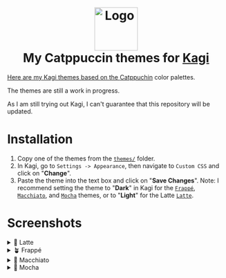 <h1 align="center">
  <img src="https://github.com/user-attachments/assets/bbda0f91-6098-43dd-b25a-ae828174ca64" width="100" alt="Logo"/><br/>
  My Catppuccin themes for <a href="https://kagi.com/">Kagi
</h1>

Here are my Kagi themes based on the [Catppuchin](https://github.com/catppuccin/catppuccin) color palettes.

The themes are still a work in progress.

As I am still trying out Kagi, I can't guarantee that this repository will be updated.

# Installation

1. Copy one of the themes from the [`themes/`](https://github.com/AlexL64/kagi-catppuccin/blob/main/themes/) folder.
2. In Kagi, go to `Settings -> Appearance`, then navigate to `Custom CSS` and click on "**Change**".
3. Paste the theme into the text box and click on "**Save Changes**".
Note: I recommend setting the theme to "**Dark**" in Kagi for the [`Frappé`](https://github.com/AlexL64/kagi-catppuccin/blob/main/themes/frappe.css), [`Macchiato`](https://github.com/AlexL64/kagi-catppuccin/blob/main/themes/macchiato.css), and [`Mocha`](https://github.com/AlexL64/kagi-catppuccin/blob/main/themes/mocha.css) themes, or to "**Light**" for the Latte [`Latte`](https://github.com/AlexL64/kagi-catppuccin/blob/main/themes/latte.css).

# Screenshots

<details>
  <summary>🌻 Latte</summary>
  <img src="https://github.com/user-attachments/assets/bb9b257f-9459-4d65-9ae1-c5352b53680a"/>
</details>
<details>
  <summary>🪴 Frappé</summary>
  <img src="https://github.com/user-attachments/assets/b4b5b454-76a7-4383-84ec-a048e9bfe24e"/>
</details>
<details>
  <summary>🌺 Macchiato</summary>
  <img src="https://github.com/user-attachments/assets/72219065-582d-43be-a02b-ecee60bbcdea"/>
</details>
<details>
  <summary>🌿 Mocha</summary>
  <img src="https://github.com/user-attachments/assets/54225d24-90ad-488e-ab5f-db291d30d99e"/>
</details>
</details>

